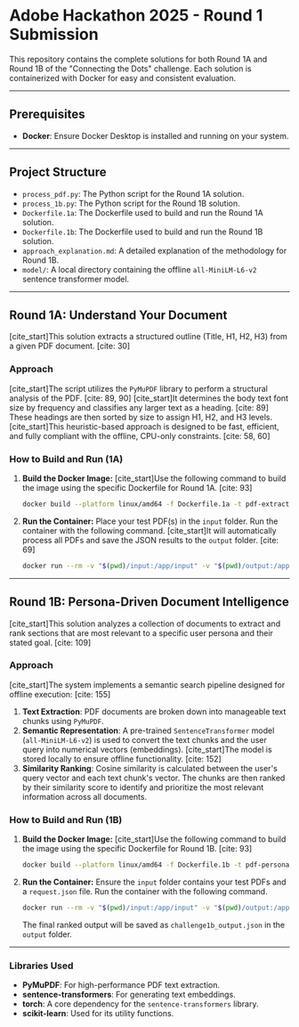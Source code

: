 # Adobe Hackathon 2025 - Round 1 Submission

This repository contains the complete solutions for both Round 1A and Round 1B of the "Connecting the Dots" challenge. Each solution is containerized with Docker for easy and consistent evaluation.

---

## Prerequisites

-   **Docker**: Ensure Docker Desktop is installed and running on your system.

---

## Project Structure

-   `process_pdf.py`: The Python script for the Round 1A solution.
-   `process_1b.py`: The Python script for the Round 1B solution.
-   `Dockerfile.1a`: The Dockerfile used to build and run the Round 1A solution.
-   `Dockerfile.1b`: The Dockerfile used to build and run the Round 1B solution.
-   `approach_explanation.md`: A detailed explanation of the methodology for Round 1B.
-   `model/`: A local directory containing the offline `all-MiniLM-L6-v2` sentence transformer model.

---

## **Round 1A: Understand Your Document**

[cite_start]This solution extracts a structured outline (Title, H1, H2, H3) from a given PDF document. [cite: 30]

### **Approach**
[cite_start]The script utilizes the `PyMuPDF` library to perform a structural analysis of the PDF. [cite: 89, 90] [cite_start]It determines the body text font size by frequency and classifies any larger text as a heading. [cite: 89] These headings are then sorted by size to assign H1, H2, and H3 levels. [cite_start]This heuristic-based approach is designed to be fast, efficient, and fully compliant with the offline, CPU-only constraints. [cite: 58, 60]

### **How to Build and Run (1A)**
1.  **Build the Docker Image:**
    [cite_start]Use the following command to build the image using the specific Dockerfile for Round 1A. [cite: 93]
    ```bash
    docker build --platform linux/amd64 -f Dockerfile.1a -t pdf-extractor:latest .
    ```

2.  **Run the Container:**
    Place your test PDF(s) in the `input` folder. Run the container with the following command. [cite_start]It will automatically process all PDFs and save the JSON results to the `output` folder. [cite: 69]
    ```bash
    docker run --rm -v "$(pwd)/input:/app/input" -v "$(pwd)/output:/app/output" --network none pdf-extractor:latest
    ```

---

## **Round 1B: Persona-Driven Document Intelligence**

[cite_start]This solution analyzes a collection of documents to extract and rank sections that are most relevant to a specific user persona and their stated goal. [cite: 109]

### **Approach**
[cite_start]The system implements a semantic search pipeline designed for offline execution: [cite: 155]
1.  **Text Extraction**: PDF documents are broken down into manageable text chunks using `PyMuPDF`.
2.  **Semantic Representation**: A pre-trained `SentenceTransformer` model (`all-MiniLM-L6-v2`) is used to convert the text chunks and the user query into numerical vectors (embeddings). [cite_start]The model is stored locally to ensure offline functionality. [cite: 152]
3.  **Similarity Ranking**: Cosine similarity is calculated between the user's query vector and each text chunk's vector. The chunks are then ranked by their similarity score to identify and prioritize the most relevant information across all documents.

### **How to Build and Run (1B)**
1.  **Build the Docker Image:**
    [cite_start]Use the following command to build the image using the specific Dockerfile for Round 1B. [cite: 93]
    ```bash
    docker build --platform linux/amd64 -f Dockerfile.1b -t pdf-persona-extractor:latest .
    ```

2.  **Run the Container:**
    Ensure the `input` folder contains your test PDFs and a `request.json` file. Run the container with the following command.
    ```bash
    docker run --rm -v "$(pwd)/input:/app/input" -v "$(pwd)/output:/app/output" --network none pdf-persona-extractor:latest
    ```
    The final ranked output will be saved as `challenge1b_output.json` in the `output` folder.

---

### **Libraries Used**

* **PyMuPDF**: For high-performance PDF text extraction.
* **sentence-transformers**: For generating text embeddings.
* **torch**: A core dependency for the `sentence-transformers` library.
* **scikit-learn**: Used for its utility functions.